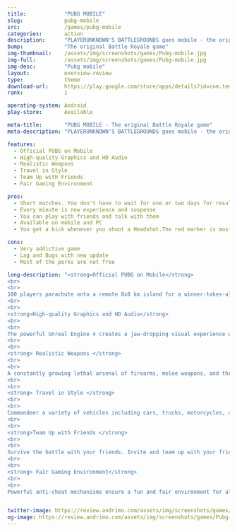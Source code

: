 ```yaml
---
title:            "PUBG MOBILE"
slug:             pubg-mobile
src:              /games/pubg-mobile
categories:       action
description:      "PLAYERUNKNOWN'S BATTLEGROUNDS goes mobile - the original Battle Royale game is now available on your device!"
bump:             "The original Battle Royale game"
img-thumbnail:    /assets/img/screenshots/games/Pubg-mobile.jpg
img-full:         /assets/img/screenshots/games/Pubg-mobile.jpg
img-desc:         "Pubg mobile"
layout:           overview-review
type:             theme
download-url:     https://play.google.com/store/apps/details?id=com.tencent.ig
rank:             1

operating-system: Android
play-store:       Available

meta-title:       "PUBG MOBILE - The original Battle Royale game"
meta-description: "PLAYERUNKNOWN'S BATTLEGROUNDS goes mobile - the original Battle Royale game is now available on your device!"

features:
  - Official PUBG on Mobile
  - High-quality Graphics and HD Audio 
  - Realistic Weapons
  - Travel in Style
  - Team Up with Friends
  - Fair Gaming Environment

pros:
  - Short matches. You don't have to wait for one or two days for result
  - Every minute is new experience and suspense
  - You can play with friends and talk with them
  - Available on mobile and PC
  - You get a kick whenever you shoot a Headshot.The red marker is most satisfying

cons:
  - Very addictive game
  - Lag and Bugs with new update
  - Most of the perks are not free

long-description: "<strong>Official PUBG on Mobile</strong>
<br>
<br>
100 players parachute onto a remote 8x8 km island for a winner-takes-all showdown. Players have to locate and scavenge their own weapons, vehicles and supplies, and defeat every player in a graphically and tactically rich battleground that forces players into a shrinking play zone. Get ready to land, loot, and do whatever it takes to survive and be the last man standing!
<br>
<br>
<strong>High-quality Graphics and HD Audio</strong>
<br>
<br>
The powerful Unreal Engine 4 creates a jaw-dropping visual experience with rich detail, realistic gameplay effects and a massive HD map for Battle Royale. Feel like you’re in the thick of the action as you play with high-quality audio, immersive 3D sound effects and 7.1 channel surround sound.
<br>
<br>
<strong> Realistic Weapons </strong>
<br>
<br>
A constantly growing lethal arsenal of firearms, melee weapons, and throwables with realistic ballistics and travel trajectories gives you the option to shoot, beat down, or incinerate your adversaries. Oh, and you like the pan? We’ve got the pan.
<br>
<br>
<strong> Travel in Style </strong>
<br>
<br>
Commandeer a variety of vehicles including cars, trucks, motorcycles, and boats to hunt down your enemies, race them to the play zone or make a swift escape.
<br>
<br>
<strong>Team Up with Friends </strong>
<br>
<br>
Survive the battle with your friends. Invite and team up with your friends, coordinate your battle plan through voice chat and set up the perfect ambush. 
<br>
<br>
<strong> Fair Gaming Environment</strong>
<br>
<br>
Powerful anti-cheat mechanisms ensure a fun and fair environment for all PUBG MOBILE players."


twitter-image: https://review.andrimo.com/assets/img/screenshots/games/Pubg-mobile.jpg
og-image: https://review.andrimo.com/assets/img/screenshots/games/Pubg-mobile.jpg
---
```


